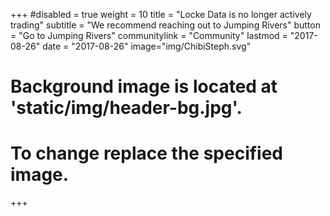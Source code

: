 +++
#disabled = true
weight = 10
title = "Locke Data is no longer actively trading"
subtitle = "We recommend reaching out to Jumping Rivers"
button = "Go to Jumping Rivers"
communitylink = "Community"
lastmod = "2017-08-26"
date = "2017-08-26"
image="img/ChibiSteph.svg"
# Background image is located at 'static/img/header-bg.jpg'.
# To change replace the specified image.
+++
